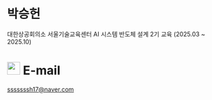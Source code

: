 # 박승헌
대한상공회의소 서울기술교육센터 AI 시스템 반도체 설계 2기 교육 (2025.03 ~ 2025.10)

# <img src="https://github.com/user-attachments/assets/c593d560-a5bd-4d4d-a42e-2673fa696a53" width="30">  E-mail
sssssssh17@naver.com
